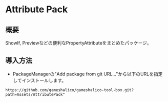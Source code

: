 ﻿# Attribute Pack

## 概要
ShowIf, Previewなどの便利なPropertyAttributeをまとめたパッケージ。

## 導入方法
- PackageManagerの"Add package from git URL..."から以下のURLを指定してインストールします。
```
https://github.com/gameshalico/gameshalico-tool-box.git?path=Assets/AttributePack"
```
